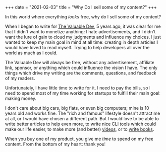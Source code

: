 +++
date = "2021-02-03"
title = "Why Do I sell some of my content?"
+++

In this world where everything *looks* free, why do I sell some of my content?

When I began to write for [The Valuable Dev](https://thevaluable.dev), 5 years ago, it was clear for me that I didn't want to monetize anything: I hate advertisements, and I didn't want the lure of gain to cloud my judgments and influence my choices. I just wanted to keep my main goal in mind at all time: creating in depth articles I would have loved to read myself. Trying to help developers all over the world as much as I could.

The Valuable Dev will always be free, without any advertisement, affiliate link, sponsor, or anything which could influence the vision I have. The only things which drive my writing are the comments, questions, and feedback of my readers.

Unfortunately, I have little time to write for it. I need to pay the bills, so I need to spend most of my time working for startups to fulfill their main goal: making money.

I don't care about big cars, big flats, or even big computers; mine is 10 years old and works fine. The "rich and famous" lifestyle doesn't attract me at all, or I would have chosen a different path. But I would love to be able to write better articles to help even more, to write nice CLI tools which could make our life easier, to make more (and better) [videos](https://www.youtube.com/channel/UCoJtk2M8bme9KXTe6F3K-Yg), or to [write books](https://themouseless.dev/).

When you buy one of my product, you give me *time* to spend on my free content. From the bottom of my heart: thank you!
